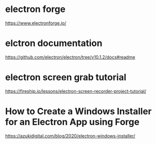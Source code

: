 # electron forge 
https://www.electronforge.io/

# elctron documentation
https://github.com/electron/electron/tree/v10.1.2/docs#readme

# electron screen grab tutorial
https://fireship.io/lessons/electron-screen-recorder-project-tutorial/

# How to Create a Windows Installer for an Electron App using Forge
https://azukidigital.com/blog/2020/electron-windows-installer/